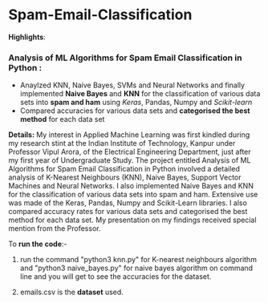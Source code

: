 # Spam-Email-Classification

**Highlights**:

### Analysis of ML Algorithms for Spam Email Classification in Python :

- Anaylzed KNN, Naive Bayes, SVMs and Neural Networks and finally implemented **Naive Bayes** and **KNN** for the classification of various data sets into **spam and ham** using *Keras*, Pandas, Numpy and *Scikit-learn*
- Compared accuracies for various data sets and **categorised the best method** for each data set

**Details:**
My interest in Applied Machine Learning was first kindled during my research stint at the Indian Institute of Technology, Kanpur under Professor Vipul Arora, of the Electrical Engineering Department, just after my first year of Undergraduate Study. The project entitled Analysis of ML Algorithms for Spam Email Classification in Python involved a detailed analysis of K-Nearest Neighbours (KNN), Naive Bayes, Support Vector Machines and Neural Networks. I also implemented Naive Bayes and KNN for the classification of various data sets into spam and ham. Extensive use was made of the Keras, Pandas, Numpy and Scikit-Learn libraries. I also compared accuracy rates for various data sets and categorised the best method for each data set. My presentation on my findings received special mention from the Professor.

To **run the code**:-

1. run the command "python3 knn.py" for K-nearest neighbours algorithm and "python3 naive_bayes.py" for naive bayes algorithm on command line and you will get to see the accuracies for the dataset.

2. emails.csv is the **dataset** used.
